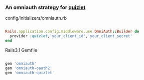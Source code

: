 ### An omniauth strategy for [quizlet](www.quizlet.com)

config/initializers/omniauth.rb
``` ruby

Rails.application.config.middleware.use OmniAuth::Builder do
  provider :quizlet,'your_client_id','your_client_secret'
end

```

Rails3.1 Gemfile
``` ruby

gem 'omniauth'
gem 'omniauth-oauth2'
gem 'omniauth-quizlet'

```
